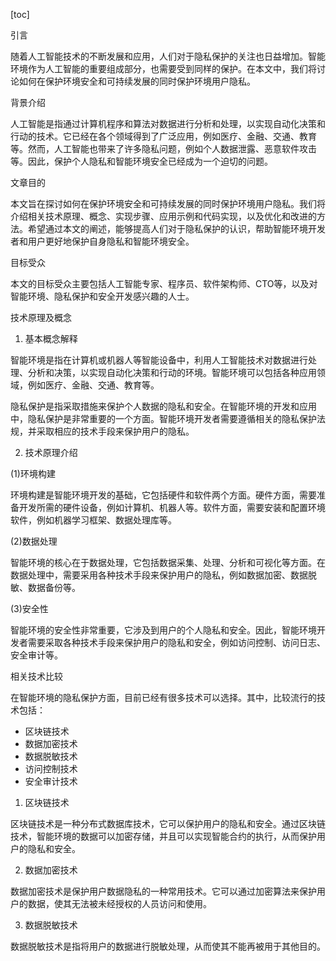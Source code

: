 
[toc]                    
                
                
引言

随着人工智能技术的不断发展和应用，人们对于隐私保护的关注也日益增加。智能环境作为人工智能的重要组成部分，也需要受到同样的保护。在本文中，我们将讨论如何在保护环境安全和可持续发展的同时保护环境用户隐私。

背景介绍

人工智能是指通过计算机程序和算法对数据进行分析和处理，以实现自动化决策和行动的技术。它已经在各个领域得到了广泛应用，例如医疗、金融、交通、教育等。然而，人工智能也带来了许多隐私问题，例如个人数据泄露、恶意软件攻击等。因此，保护个人隐私和智能环境安全已经成为一个迫切的问题。

文章目的

本文旨在探讨如何在保护环境安全和可持续发展的同时保护环境用户隐私。我们将介绍相关技术原理、概念、实现步骤、应用示例和代码实现，以及优化和改进的方法。希望通过本文的阐述，能够提高人们对于隐私保护的认识，帮助智能环境开发者和用户更好地保护自身隐私和智能环境安全。

目标受众

本文的目标受众主要包括人工智能专家、程序员、软件架构师、CTO等，以及对智能环境、隐私保护和安全开发感兴趣的人士。

技术原理及概念

1. 基本概念解释

智能环境是指在计算机或机器人等智能设备中，利用人工智能技术对数据进行处理、分析和决策，以实现自动化决策和行动的环境。智能环境可以包括各种应用领域，例如医疗、金融、交通、教育等。

隐私保护是指采取措施来保护个人数据的隐私和安全。在智能环境的开发和应用中，隐私保护是非常重要的一个方面。智能环境开发者需要遵循相关的隐私保护法规，并采取相应的技术手段来保护用户的隐私。

2. 技术原理介绍

(1)环境构建

环境构建是智能环境开发的基础，它包括硬件和软件两个方面。硬件方面，需要准备开发所需的硬件设备，例如计算机、机器人等。软件方面，需要安装和配置环境软件，例如机器学习框架、数据处理库等。

(2)数据处理

智能环境的核心在于数据处理，它包括数据采集、处理、分析和可视化等方面。在数据处理中，需要采用各种技术手段来保护用户的隐私，例如数据加密、数据脱敏、数据备份等。

(3)安全性

智能环境的安全性非常重要，它涉及到用户的个人隐私和安全。因此，智能环境开发者需要采取各种技术手段来保护用户的隐私和安全，例如访问控制、访问日志、安全审计等。

相关技术比较

在智能环境的隐私保护方面，目前已经有很多技术可以选择。其中，比较流行的技术包括：

- 区块链技术
- 数据加密技术
- 数据脱敏技术
- 访问控制技术
- 安全审计技术

1. 区块链技术

区块链技术是一种分布式数据库技术，它可以保护用户的隐私和安全。通过区块链技术，智能环境的数据可以加密存储，并且可以实现智能合约的执行，从而保护用户的隐私和安全。

2. 数据加密技术

数据加密技术是保护用户数据隐私的一种常用技术。它可以通过加密算法来保护用户的数据，使其无法被未经授权的人员访问和使用。

3. 数据脱敏技术

数据脱敏技术是指将用户的数据进行脱敏处理，从而使其不能再被用于其他目的。

